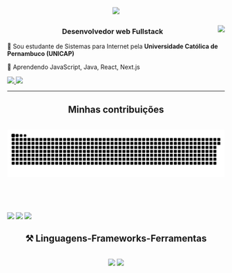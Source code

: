 <h1 align="center">
    <img src="https://readme-typing-svg.herokuapp.com?font=Fira+Code&weight=700&size=35&duration=3000&pause=1000&color=7295F7&center=true&width=500&height=70&lines=Seja+Bem+vindo!+%F0%9F%91%A8%E2%80%8D%F0%9F%92%BB;Sou+Alleson+Fernandes;" />
</h1>

<div>
    <img align="right" src="https://visitor-badge.laobi.icu/badge?page_id=AllesonFernandes.AllesonFernandes" />
</div>

<h3 align="center">Desenvolvedor web Fullstack</h3>

<div>
  
  🔭 Sou estudante de Sistemas para Internet pela <strong>Universidade Católica de Pernambuco (UNICAP)</strong>
  
  🌱 Aprendendo JavaScript, Java, React, Next.js
  
</div>

<div> 
  <a href="mailto:allesonfernandes@gmail.com">
    <img src="https://img.shields.io/badge/Gmail-333333?style=for-the-badge&logo=gmail&logoColor=red" />
  </a>
  <a href="https://www.linkedin.com/in/allesonfernandes/" target="_blank">
    <img src="https://img.shields.io/badge/LinkedIn-0077B5?style=for-the-badge&logo=linkedin&logoColor=white" target="_blank" />
  </a>
</div>

 <hr/>

 <div align="center">
  <h2>Minhas contribuições</h2>
  <br>
  <img alt="snake eating my contributions" src="https://raw.githubusercontent.com/AllesonFernandes/AllesonFernandes/output/github-contribution-grid-snake.svg" />
  
  <br/><br/><br/>
</div>

<div>
<img height="180em" src="https://github-readme-stats.vercel.app/api?username=allesonfernandes&show_icons=true&theme=dracula&include_all_commits=true&count_private=true"/>
<img height="180" src="https://github-readme-stats.vercel.app/api/top-langs/?username=allesonfernandes&layout=compact&langs_count=16&theme=dracula"/>
<img height="180em" src="https://streak-stats.demolab.com/?user=allesonfernandes&theme=bear&background=000&border=30A3DC&dates=FFF)](https://git.io/streak-stats"/>
</div>

<h2 align="center">⚒️ Linguagens-Frameworks-Ferramentas</h2>
<br/>
<div align="center">
    <img src="https://skillicons.dev/icons?i=react,bootstrap,html,css,vscode,github,figma,tailwind,git" />
    <img src="https://skillicons.dev/icons?i=nodejs,python,javascript,typescript,express,c#,java,nextjs" /><br>
</div>
 



